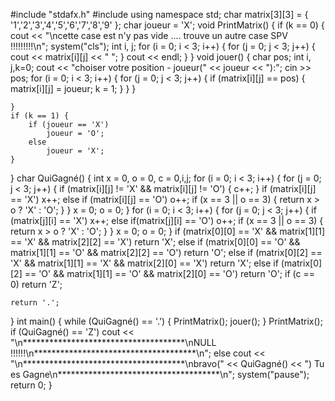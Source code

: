 #include "stdafx.h"
#include <iostream>
using namespace std;
char matrix[3][3] = { '1','2','3','4','5','6','7','8','9' };
char joueur = 'X';
void PrintMatrix() {
	if (k == 0) {
		cout << "\ncette case est n'y pas vide .... trouve un autre case SPV !!!!!!!!!\n";
	system("cls");
	int i, j;
	for (i = 0; i < 3; i++) {
		for (j = 0; j < 3; j++) {
			cout << matrix[i][j] << "  ";
		}
		cout << endl;
	}
}
void jouer() {
	char pos;
	int i, j,k=0;
	cout << "choiser votre position - joueur(" << joueur << "):";
	cin >> pos;
	for (i = 0; i < 3; i++) {
		for (j = 0; j < 3; j++) {
			if (matrix[i][j] == pos) {
					matrix[i][j] = joueur;
					k = 1;
				}
			}
		}
	
	}
	if (k == 1) {
		if (joueur == 'X')
			joueur = 'O';
		else
			joueur = 'X';
	}
} 
char QuiGagné() {
	int x = 0, o = 0, c = 0,i,j;
	for (i = 0; i < 3; i++) {
		for (j = 0; j < 3; j++) {
			if (matrix[i][j] != 'X' && matrix[i][j] != 'O') {
				c++;
			}
			if (matrix[i][j] == 'X') x++;
			else if (matrix[i][j] == 'O') o++;
			if (x == 3 || o == 3) {
				return x > o ? 'X' : 'O';
			}
		}
		x = 0; o = 0;
	}
	for (i = 0; i < 3; i++) {
		for (j = 0; j < 3; j++) {
			if (matrix[j][i] == 'X') x++;
			else if(matrix[j][i] == 'O') o++;
			if (x == 3 || o == 3) {
				return x > o ? 'X' : 'O';
			}
		}
		x = 0; o = 0;
	}
	if (matrix[0][0] == 'X' && matrix[1][1] == 'X' && matrix[2][2] == 'X') return 'X';
	else if (matrix[0][0] == 'O' && matrix[1][1] == 'O' && matrix[2][2] == 'O') return 'O';
	else if (matrix[0][2] == 'X' && matrix[1][1] == 'X' && matrix[2][0] == 'X') return 'X';
	else if (matrix[0][2] == 'O' && matrix[1][1] == 'O' && matrix[2][0] == 'O') return 'O';
	if (c == 0) return 'Z';

	return '.';
}
int main()
{
	while (QuiGagné() == '.')
	{
		PrintMatrix();
		jouer();
	}
	PrintMatrix();
	if (QuiGagné() == 'Z')
		cout << "\n*************************************\nNULL !!!!!!\n*************************************\n";
	else
		cout << "\n*************************************\nbravo(" << QuiGagné() << ") Tu es Gagne\n*************************************\n";
		system("pause");
    return 0;
}

